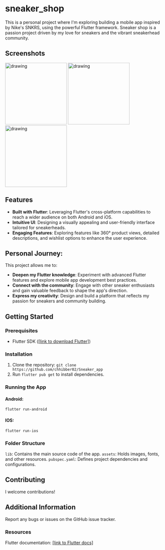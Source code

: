 # sneaker_shop

This is a personal project where I'm exploring building a mobile app inspired by Nike's SNKRS, using the powerful Flutter framework. Sneaker shop is a passion project driven by my love for sneakers and the vibrant sneakerhead community.

## Screenshots

<img src="https://github.com/chhibber02/Sneaker_app/assets/91871753/2f69bfe9-f4df-48db-a684-0255ef076faf" alt="drawing" width="200"/>
<img src="https://github.com/chhibber02/Sneaker_app/assets/91871753/13b6fa82-8d63-488e-b01a-b4c0b1762416" alt="drawing" width="200"/>
<img src="https://github.com/chhibber02/Sneaker_app/assets/91871753/cbf91065-8cb4-4018-a212-60d43b2aaa35" alt="drawing" width="200"/>

## Features

* **Built with Flutter**: Leveraging Flutter's cross-platform capabilities to reach a wider audience on both Android and iOS.
* **Intuitive UI**: Designing a visually appealing and user-friendly interface tailored for sneakerheads.
* **Engaging Features**: Exploring features like 360° product views, detailed descriptions, and wishlist options to enhance the user experience.

## Personal Journey:

This project allows me to:

* **Deepen my Flutter knowledge**: Experiment with advanced Flutter features and explore mobile app development best practices.
* **Connect with the community**: Engage with other sneaker enthusiasts and gain valuable feedback to shape the app's direction.
* **Express my creativity**: Design and build a platform that reflects my passion for sneakers and community building.

## Getting Started

### Prerequisites

* Flutter SDK ([[link to download Flutter]](https://docs.flutter.dev/get-started/install))

### Installation

1. Clone the repository: `git clone https://github.com/chhibber02/Sneaker_app`
2. Run `flutter pub get` to install dependencies.

### Running the App

#### Android:

```
flutter run-android
```

#### IOS:

```
flutter run-ios
```

### Folder Structure

`lib`: Contains the main source code of the app.
`assets`: Holds images, fonts, and other resources.
`pubspec.yaml`: Defines project dependencies and configurations.

## Contributing
I welcome contributions!



## Additional Information

Report any bugs or issues on the GitHub issue tracker.

### Resources
Flutter documentation: [[link to Flutter docs]](https://docs.flutter.dev/)

